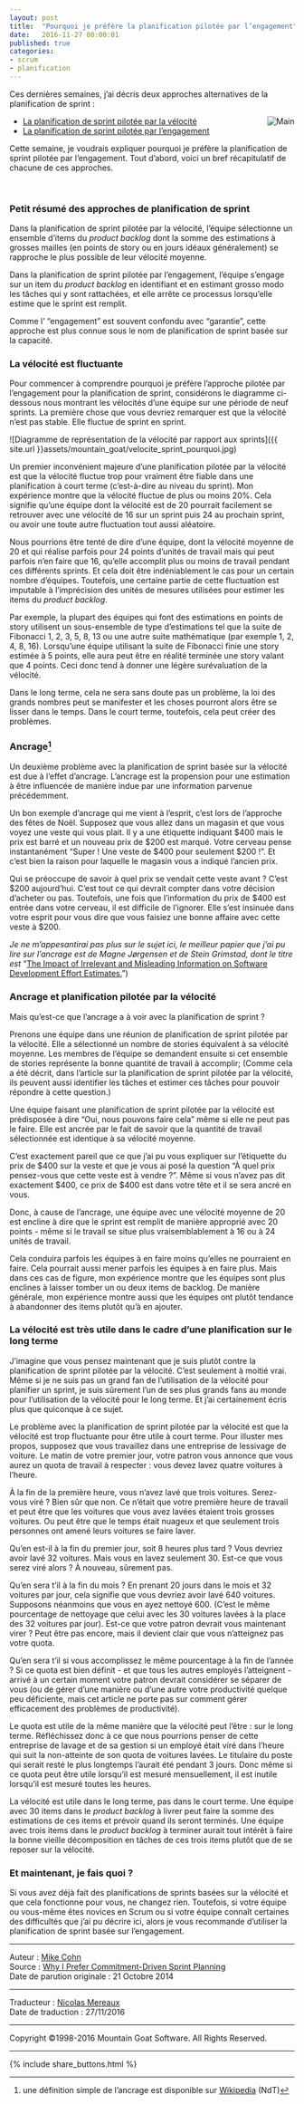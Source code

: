 ```yaml
---
layout: post
title:  "Pourquoi je préfère la planification pilotée par l’engagement"
date:   2016-11-27 00:00:01
published: true
categories: 
- scrum
- planification
---
```


Ces dernières semaines, j’ai décris deux approches alternatives de la planification de sprint : 

<div align="right" style="float:right; padding-left:30px" >
  <img title="Main" src="{{ site.url }}assets/mountain_goat/boxer-tattoos.jpg" />
</div>

* [La planification de sprint pilotée par la vélocité](http://www.les-traducteurs-agiles.org/scrum/planification/2016/10/25/planification-sprint-pilotee-par-la-velocite.html)
* [La planification de sprint pilotée par l’engagement](http://www.les-traducteurs-agiles.org/scrum/planification/2016/11/09/planification-sprint-pilotee-par-l-engagement.html)

Cette semaine, je voudrais expliquer pourquoi je préfère la planification de sprint pilotée par l’engagement. Tout d’abord, voici un bref récapitulatif de chacune de ces approches.

&nbsp;

### Petit résumé des approches de planification de sprint

Dans la planification de sprint pilotée par la vélocité, l’équipe sélectionne un ensemble d’items du _product backlog_ dont la somme des estimations à grosses mailles (en points de story ou en jours idéaux généralement) se rapproche le plus possible de leur vélocité moyenne.

Dans la planification de sprint pilotée par l’engagement, l’équipe s’engage sur un item du _product backlog_ en identifiant et en estimant grosso modo les tâches qui y sont rattachées, et elle arrête ce processus lorsqu’elle estime que le sprint est remplit.

Comme l’ “engagement” est souvent confondu avec “garantie”, cette approche est plus connue sous le nom de planification de sprint basée sur la capacité.

### La vélocité est fluctuante

Pour commencer à comprendre pourquoi je préfère l’approche pilotée par l’engagement pour la planification de sprint, considérons le diagramme ci-dessous nous montrant les vélocités d’une équipe sur une période de neuf sprints. La première chose que vous devriez remarquer est que la vélocité n’est pas stable. Elle fluctue de sprint en sprint.

![Diagramme de représentation de la vélocité par rapport aux sprints]({{ site.url }}assets/mountain_goat/velocite_sprint_pourquoi.jpg)

Un premier inconvénient majeure d’une planification pilotée par la vélocité est que la vélocité fluctue trop pour vraiment être fiable dans une planification à court terme (c’est-à-dire au niveau du sprint). Mon expérience montre que la vélocité fluctue de plus ou moins 20%. Cela signifie qu’une équipe dont la vélocité est de 20 pourrait facilement se retrouver avec une vélocité de 16 sur un sprint puis 24 au prochain sprint, ou avoir une toute autre fluctuation tout aussi aléatoire.

Nous pourrions être tenté de dire d’une équipe, dont la vélocité moyenne de 20 et qui réalise parfois pour 24 points d’unités de travail mais qui peut parfois n’en faire que 16,  qu’elle accomplit plus ou moins de travail pendant ces différents sprints. Et cela doit être indéniablement le cas pour un certain nombre d’équipes. Toutefois, une certaine partie de cette fluctuation est imputable à l’imprécision des unités de mesures utilisées pour estimer les items du _product backlog_.

Par exemple, la plupart des équipes qui font des estimations en points de story utilisent un sous-ensemble de type d’estimations tel que la suite de Fibonacci 1, 2, 3, 5, 8, 13 ou une autre suite mathématique (par exemple 1, 2, 4, 8, 16). Lorsqu’une équipe utilisant la suite de Fibonacci finie une story estimée à 5 points, elle aura peut être en réalité terminée une story valant que 4 points. Ceci donc tend à donner une légère surévaluation de la vélocité.

Dans le long terme, cela ne sera sans doute pas un problème, la loi des grands nombres peut se manifester et les choses pourront alors être se lisser dans le temps. Dans le court terme, toutefois, cela peut créer des problèmes.

### Ancrage[^1]

Un deuxième problème avec la planification de sprint basée sur la vélocité est due à l’effet d’ancrage. L’ancrage est la propension pour une estimation à être influencée de manière indue par une information parvenue précédemment.

Un bon exemple d’ancrage qui me vient à l’esprit, c’est lors de l’approche des fêtes de Noël. Supposez que vous allez dans un magasin et que vous voyez une veste qui vous plait. Il y a une étiquette indiquant $400 mais le prix est barré et un nouveau prix de $200 est marqué. Votre cerveau pense instantanément “Super ! Une veste de $400 pour seulement $200 !”. Et c’est bien la raison pour laquelle le magasin vous a indiqué l’ancien prix.

Qui se préoccupe de savoir à quel prix se vendait cette veste avant ? C’est $200 aujourd’hui. C’est tout ce qui devrait compter dans votre décision d’acheter ou pas. Toutefois, une fois que l’information du prix de $400 est entrée dans votre cerveau, il est difficile de l’ignorer. Elle s’est insinuée dans votre esprit pour vous dire que vous faisiez une bonne affaire avec cette veste à $200.

_Je ne m’appesantirai pas plus sur le sujet ici, le meilleur papier que j’ai pu lire sur l’ancrage est de Magne Jørgensen et de Stein Grimstad, dont le titre est_ “[The Impact of Irrelevant and Misleading Information on Software Development Effort Estimates.](https://www.simula.no/research/se/publications/Simula.SE.299/simula_pdf_file/)”)

### Ancrage et planification pilotée par la vélocité

Mais qu’est-ce que l’ancrage a à voir avec la planification de sprint ?

Prenons une équipe dans une réunion de planification de sprint pilotée par la vélocité. Elle a sélectionné un nombre de stories équivalent à sa vélocité moyenne. Les membres de l’équipe se demandent ensuite si cet ensemble de stories représente la bonne quantité de travail à accomplir; (Comme cela a été décrit, dans l’article sur la planification de sprint pilotée par la vélocité, ils peuvent aussi identifier les tâches et estimer ces tâches pour pouvoir répondre à cette question.)

Une équipe faisant une planification de sprint pilotée par la vélocité est prédisposée à dire “Oui, nous pouvons faire cela” même si elle ne peut pas le faire. Elle est ancrée par le fait de savoir que la quantité de travail sélectionnée est identique à sa vélocité moyenne.

C’est exactement pareil que ce que j’ai pu vous expliquer sur l’étiquette du prix de $400 sur la veste et que je vous ai posé la question “À quel prix pensez-vous que cette veste est à vendre ?”. Même si vous n’avez pas dit exactement $400, ce prix de $400 est dans votre tête et il se sera ancré en vous.

Donc, à cause de l’ancrage, une équipe avec une vélocité moyenne de 20 est encline à dire que le sprint est remplit de manière approprié avec 20 points - même si le travail se situe plus vraisemblablement à 16 ou à 24 unités de travail.

Cela conduira parfois les équipes à en faire moins qu’elles ne pourraient en faire. Cela pourrait aussi mener parfois les équipes à en faire plus. Mais dans ces cas de figure, mon expérience montre que les équipes sont plus enclines à laisser tomber un ou deux items de backlog. De manière générale, mon expérience montre aussi que les équipes ont plutôt tendance à abandonner des items plutôt qu’à en ajouter.

### La vélocité est très utile dans le cadre d’une planification sur le long terme

J’imagine que vous pensez maintenant que je suis plutôt contre la planification de sprint pilotée par la vélocité. C’est seulement à moitié vrai. Même si je ne suis pas un grand fan de l’utilisation de la vélocité pour planifier un sprint, je suis sûrement l’un de ses plus grands fans au monde pour l’utilisation de la vélocité pour le long terme. Et j’ai certainement écris plus que quiconque à ce sujet.

Le problème avec la planification de sprint pilotée par la vélocité est que la vélocité est trop fluctuante pour être utile à court terme. Pour illuster mes propos, supposez que vous travaillez dans une entreprise de lessivage de voiture. Le matin de votre premier jour, votre patron vous annonce que vous aurez un quota de travail à respecter : vous devez lavez quatre voitures à l’heure.

À la fin de la première heure, vous n’avez lavé que trois voitures. Serez-vous viré ? Bien sûr que non. Ce n’était que votre première heure de travail et peut être que les voitures que vous avez lavées étaient trois grosses voitures. Ou peut être que le temps était nuageux et que seulement trois personnes ont amené leurs voitures se faire laver.

Qu’en est-il à la fin du premier jour, soit 8 heures plus tard ? Vous devriez avoir lavé 32 voitures. Mais vous en lavez seulement 30. Est-ce que vous serez viré alors ? À nouveau, sûrement pas.

Qu’en sera t’il à la fin du mois ? En prenant 20 jours dans le mois et 32 voitures par jour, cela signifie que vous devriez avoir lavé 640 voitures. Supposons néanmoins que vous en ayez nettoyé 600. (C’est le même pourcentage de nettoyage que celui avec les 30 voitures lavées à la place des 32 voitures par jour). Est-ce que votre patron devrait vous maintenant virer ? Peut être pas encore, mais il devient clair que vous n’atteignez pas votre quota.

Qu’en sera t’il si vous accomplissez le même pourcentage à la fin de l’année ? Si ce quota est bien définit - et que tous les autres employés l’atteignent -  arrivé à un certain moment votre patron devrait considérer se séparer de vous (ou de gérer d’une manière ou d’une autre votre productivité quelque peu déficiente, mais cet article ne porte pas sur comment gérer efficacement des problèmes de productivité).  

Le quota est utile de la même manière que la vélocité peut l’être : sur le long terme. Réfléchissez donc à ce que nous pourrions penser de cette entreprise de lavage et de sa gestion si un employé était viré dans l’heure qui suit la non-atteinte de son quota de voitures lavées. Le titulaire du poste qui serait resté le plus longtemps l’aurait été pendant 3 jours. Donc même si ce quota peut être utile lorsqu’il est mesuré mensuellement, il est inutile lorsqu’il est mesuré toutes les heures.

La vélocité est utile dans le long terme, pas dans le court terme. Une équipe avec 30 items dans le _product backlog_ à livrer peut faire la somme des estimations de ces items et prévoir quand ils seront terminés. Une équipe avec trois items dans le _product backlog_ à terminer aurait tout intérêt à faire la bonne vieille décomposition en tâches de ces trois items plutôt que de se reposer sur la vélocité.

### Et maintenant, je fais quoi ?

Si vous avez déjà fait des planifications de sprints basées sur la vélocité et que cela fonctionne pour vous, ne changez rien. Toutefois, si votre équipe ou vous-même êtes novices en Scrum ou si votre équipe connaît certaines des difficultés que j’ai pu décrire ici, alors je vous recommande d’utiliser la planification de sprint basée sur l’engagement.

[^1]: une définition simple de l’ancrage est disponible sur [Wikipedia](https://fr.wikipedia.org/wiki/Ancrage_(psychologie)) (NdT)

---  
Auteur : [Mike Cohn](https://www.mountaingoatsoftware.com/company/about-mike-cohn)  
Source : [Why I Prefer Commitment-Driven Sprint Planning](https://www.mountaingoatsoftware.com/blog/why-i-prefer-commitment-driven-sprint-planning)  
Date de parution originale : 21 Octobre 2014  

---
Traducteur : [Nicolas Mereaux](http://www.les-traducteurs-agiles.org/traducteurs/)  
Date de traduction : 27/11/2016

---

Copyright ©1998-2016 Mountain Goat Software. All Rights Reserved.

---

{% include share_buttons.html %}
